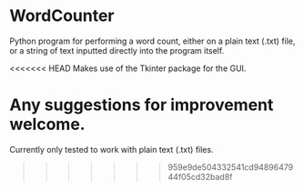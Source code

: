 WordCounter
===========

Python program for performing a word count, either on a plain text (.txt) file, or a string of text inputted directly into the program itself.

<<<<<<< HEAD
Makes use of the Tkinter package for the GUI.

Any suggestions for improvement welcome.
=======
Currently only tested to work with plain text (.txt) files.
>>>>>>> 959e9de504332541cd9489647944f05cd32bad8f
